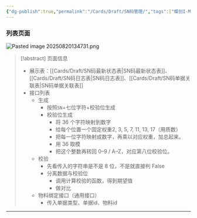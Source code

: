 ```yaml
---
{"dg-publish":true,"permalink":"/Cards/Draft/SN码管理/","tags":["蝶创I-MES/MES/江淮毅昌"]}
---
```



### 列表页面

![Pasted image 20250820134731.png](/img/user/Extras/Attachments/Pasted%20image%2020250820134731.png)


> [!abstract] 页面信息
> - 展示表：[[Cards/Draft/SN码最新状态表\|SN码最新状态表]]、[[Cards/Draft/SN码日志表\|SN码日志表]]、[[Cards/Draft/SN码单据关联表\|SN码单据关联表]]
> - 接口列表
> 	- 生成
> 		- 按照`SN`+七位字符+校验位生成
> 		- 校验位生成
> 			- 将 36 个字符映射到数字
> 			- 给每个位置一个固定权重2, 3, 5, 7, 11, 13, 17（用质数）
> 			- 把每一位字符映射成数字，再乘以对应权重，加总起来。
> 			- 用 36 取模
> 			- 把这个整数再转回 0–9 / A–Z，对应第八位校验位。
> 	- 校验
> 		- 先看传入的字符串是不是 8 位，不是就直接判 False
> 		- 分离数据与校验位
> 			- 调用计算校验的函数，得到期望值
> 			- 做对比
> 	- 物料绑定接口（通用接口）
> 		- 传入单据类型、单据id、物料id


---

